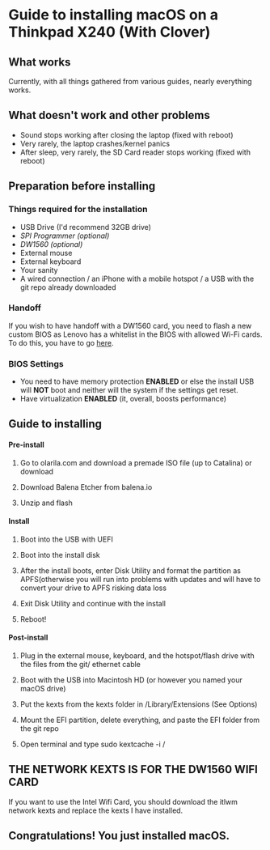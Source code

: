 # Guide to installing macOS on a Thinkpad X240 (With Clover)

## What works
<p></p>

Currently, with all things gathered from various guides, nearly everything works.

## What doesn't work and other problems

- Sound stops working after closing the laptop (fixed with reboot)
- Very rarely, the laptop crashes/kernel panics
- After sleep, very rarely, the SD Card reader stops working (fixed with reboot)
  

## Preparation before installing
<p></p>

### Things required for the installation
- USB Drive (I'd recommend 32GB drive)
- *SPI Programmer (optional)*
- *DW1560 (optional)*
- External mouse 
- External keyboard 
- Your sanity
- A wired connection / an iPhone with a mobile hotspot / a USB with the git repo already downloaded 
### Handoff
If you wish to have handoff with a DW1560 card, you need to flash a new custom BIOS as Lenovo has a whitelist in the BIOS with allowed Wi-Fi cards. To do this, you have to go [here](https://www.techinferno.com/index.php?/forums/topic/12232-lenovo-thinkpad-x240-unlocked-bios-menu-wlan-wi-fi-whitelist-mod/&).
### BIOS Settings
- You need to have memory protection **ENABLED** or else the install USB will **NOT** boot and neither will the system if the settings get reset.
- Have virtualization **ENABLED** (it, overall, boosts performance)
<p></p>

## Guide to installing
<p></p>

#### Pre-install

1. Go to olarila.com and download a premade ISO file (up to Catalina) or download 

2. Download Balena Etcher from balena.io

3. Unzip and flash 
   
#### Install

1. Boot into the USB with UEFI

2. Boot into the install disk

3. After the install boots, enter Disk Utility and format the partition as APFS(otherwise you will run into problems with updates and will have to convert your drive to APFS risking data loss

4. Exit Disk Utility and continue with the install

5. Reboot!

#### Post-install 

1. Plug in the external mouse, keyboard, and the hotspot/flash drive with the files from the git/ ethernet cable

2. Boot with the USB into Macintosh HD (or however you named your macOS drive)

3. Put the kexts from the kexts folder in /Library/Extensions (See Options)

4. Mount the EFI partition, delete everything, and paste the EFI folder from the git repo

5. Open terminal and type sudo kextcache -i /

## **THE NETWORK KEXTS IS FOR THE DW1560 WIFI CARD**
<p></p>
If you want to use the Intel Wifi Card, you should download the itlwm network kexts and replace the kexts I have installed.
<p></p>

## Congratulations! You just installed macOS.

